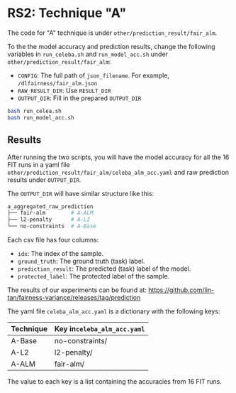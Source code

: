 # RS2: Technique "A"

The code for "A" technique is under `other/prediction_result/fair_alm`.

To the the model accuracy and prediction results, change the following variables in `run_celeba.sh` and `run_model_acc.sh` under `other/prediction_result/fair_alm`:

* `CONFIG`: The full path of `json_filename`. For example, `/dlfairness/fair_alm.json`
* `RAW_RESULT_DIR`: Use `RESULT_DIR`
* `OUTPUT_DIR`: Fill in the  prepared `OUTPUT_DIR` 

```bash
bash run_celea.sh
bash run_model_acc.sh
```

## Results

After running the two scripts, you will have the model accuracy for all the 16 FIT runs in a yaml file `other/prediction_result/fair_alm/celeba_alm_acc.yaml` and raw prediction results under `OUTPUT_DIR`.

The `OUTPUT_DIR` will have similar structure like this:

```bash
a_aggregated_raw_prediction
├── fair-alm		# A-ALM
├── l2-penalty		# A-L2
└── no-constraints	# A-Base
```

Each csv file has four columns:

* `idx`: The index of the sample.
* `ground_truth`: The ground truth (task) label.
* `prediction_result`: The predicted (task) label of the model.
* `protected_label`: The protected label of the sample.

The results of our experiments can be found at: https://github.com/lin-tan/fairness-variance/releases/tag/prediction



The yaml file `celeba_alm_acc.yaml` is a dictionary with the following keys:

| Technique | Key in`celeba_alm_acc.yaml` |
| --------- | --------------------------- |
| A-Base    | no-constraints/             |
| A-L2      | l2-penalty/                 |
| A-ALM     | fair-alm/                   |

The value to each key is a list containing the accuracies from 16 FIT runs.